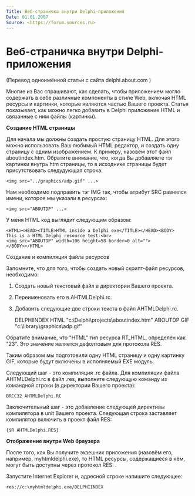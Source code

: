 ```yaml
---
Title: Веб-страничка внутри Delphi-приложения
Date: 01.01.2007
Source: <https://forum.sources.ru>
---
```



Веб-страничка внутри Delphi-приложения
======================================

(Перевод одноимённой статьи с сайта delphi.about.com )

Многие из Вас спрашивают, как сделать, чтобы приложением могло содержать
в себе различные компоненты в стиле Web, включая HTML ресурсы и
картинки, которые являются частью Вашего проекта. Статья показывает, как
можно легко добавить в Delphi приложение HTML и связанные с ним файлы
(картинки).

**Создание HTML страницы**

Для начала мы должны создать простую страницу HTML. Для этого можно
использовать Ваш любимый HTML редактор, и создать одну страницу с одним
изображением. К примеру, назовём этот файл aboutindex.htm. Обратите
внимание, что, когда Вы добавляете тэг картинки внутрь htm страницы, то
в исходнике страницы будет присутствовать следудующая строка:

    <img src="../graphics/adp.gif" ...>

Нам необходимо подправить тэг IMG так, чтобы атрибут SRC равнялся имени,
которое мы указали в ресурсах:

    <img src="ABOUTDP" ...>

У меня HTML код выглядит следующим образом:

    <HTML><HEAD><TITLE>HTML inside a Delphi exe</TITLE></HEAD><BODY>
    This is a HTML Delphi resource test:<br>
    <img src="ABOUTDP" width=106 height=58 border=0 alt="">
    </BODY></HTML>

Создание и компиляция файла ресурсов

Запомните, что для того, чтобы создать новый скрипт-файл ресурсов,
необходимо:

1. Создать новый текстовый файл в директории Вашего проекта.
2. Переименовать его в AHTMLDelphi.rc.
3. Добавить следующие две строки текста в файл AHTMLDelphi.rc.

    DELPHIINDEX HTML "c:\Delphi\projects\aboutindex.htm"
    ABOUTDP GIF "c:\library\graphics\adp.gif"

Обратите внимание, что "HTML" тип ресурса RT\_HTML, определён как
"23". Это значение является дефолтовым для протокола RES.

Таким образом мы подготовили одну HTML страницу и одну картинку GIF,
которые будут включены в исполняемый EXE модуль.

Следующий шаг - это компиляция .rc файла. Для компиляции файла
AHTMLDelphi.rc в файл .res, выполните следующую команду из командной
строки (в директории Вашего проекта):

    BRCC32 AHTMLDelphi.RC

Заключительный шаг - это добавление следующей директивы компилятора в
unit Вашего проекта. Следующая строка заставляет компилятор включить в
проект файл RES:

    {$R AHTMLDelphi.RES}

**Отображение внутри Web браузера**

После того, как Вы получите экзешник приложения (назовём его, например,
myhtmldelphi.exe), то HTML ресурсы, содержащиеся в нём, могут быть
доступны через протокол RES: .

Запустите Internet Explorer и, адресной строке напишите следующее:

    res://c:\myhtmldelphi.exe/DELPHIINDEX

